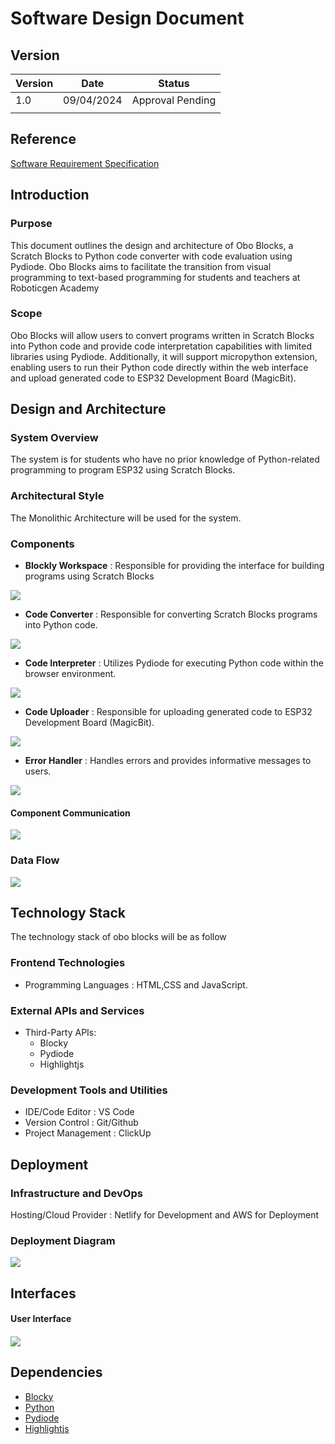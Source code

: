 # **Software** **Design Document**

## Version

| Version | Date | Status |
| ---| ---| --- |
| 1.0 | 09/04/2024 | Approval Pending |
|  |  |  |

## Reference

[Software Requirement Specification](SRS.md)

## Introduction

### Purpose

This document outlines the design and architecture of Obo Blocks, a Scratch Blocks to Python code converter with code evaluation using Pydiode. Obo Blocks aims to facilitate the transition from visual programming to text-based programming for students and teachers at Roboticgen Academy

### Scope

Obo Blocks will allow users to convert programs written in Scratch Blocks into Python code and provide code interpretation capabilities with limited libraries using Pydiode. Additionally, it will support micropython extension, enabling users to run their Python code directly within the web interface and upload generated code to ESP32 Development Board (MagicBit).

## Design and Architecture

### System Overview

The system is for students who have no prior knowledge of Python-related programming to program ESP32 using Scratch Blocks.

### Architectural Style

The Monolithic Architecture will be used for the system.

### Components

*   **Blockly Workspace** : Responsible for providing the interface for building programs using Scratch Blocks

![](images/workspace.png)


*   **Code Converter** : Responsible for converting Scratch Blocks programs into Python code.

![](images/codeconverter.png)

*   **Code Interpreter** : Utilizes Pydiode for executing Python code within the browser environment.

![](images/codeinterpreter.png)

*   **Code Uploader** : Responsible for uploading generated code to ESP32 Development Board (MagicBit).

![](images/codeuploader.png)

*   **Error Handler** : Handles errors and provides informative messages to users.

![](images/errorhandler.png)

#### Component Communication

![](images/componentcommunication.png)

### Data Flow

![](images/dataflow.png)

## Technology Stack

The technology stack of obo blocks will be as follow

### Frontend Technologies

*   Programming Languages : HTML,CSS and JavaScript.

### External APIs and Services

*   Third-Party APIs: 
    - Blocky
    - Pydiode
    - Highlightjs

### Development Tools and Utilities

*   IDE/Code Editor : VS Code
*   Version Control : Git/Github
*   Project Management : ClickUp

## Deployment

### Infrastructure and DevOps

Hosting/Cloud Provider : Netlify for Development and AWS for Deployment

### Deployment Diagram

![](images/deploymentdiagram.png)

## Interfaces

#### User Interface

#### ![](images/UI.png)

## Dependencies

*   [Blocky](https://developers.google.com/blockly)
*   [Python](https://www.python.org/)
*   [Pydiode](https://pyodide.org/en/stable/)
*   [Highlightjs](https://highlightjs.org/)

  